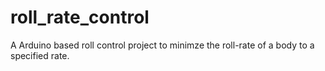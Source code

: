 # roll_rate_control
A Arduino based roll control project to minimze the roll-rate of a body to a specified rate.
